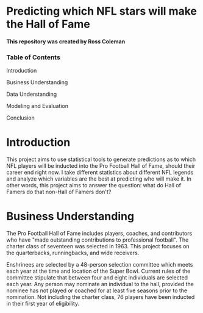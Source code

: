 # Predicting which NFL stars will make the Hall of Fame

#### This repository was created by Ross Coleman

### Table of Contents

Introduction

Business Understanding

Data Understanding

Modeling and Evaluation

Conclusion

# Introduction
This project aims to use statistical tools to generate predictions as to which NFL players will be inducted into the Pro Football Hall of Fame, should their career end right now. I take different statistics about different NFL legends and analyze which variables are the best at predicting who will make it. In other words, this project aims to answer the question: what do Hall of Famers do that non-Hall of Famers don't?

# Business Understanding
The Pro Football Hall of Fame includes players, coaches, and contributors who have "made outstanding contributions to professional football". The charter class of seventeen was selected in 1963. This project focuses on the quarterbacks, runningbacks, and wide receivers.

Enshrinees are selected by a 48-person selection committee which meets each year at the time and location of the Super Bowl. Current rules of the committee stipulate that between four and eight individuals are selected each year. Any person may nominate an individual to the hall, provided the nominee has not played or coached for at least five seasons prior to the nomination. Not including the charter class, 76 players have been inducted in their first year of eligibility.

